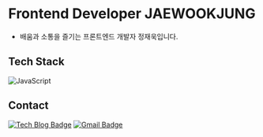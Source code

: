# Frontend Developer JAEWOOKJUNG

- 배움과 소통을 즐기는 프론트엔드 개발자 정재욱입니다.

## Tech Stack

![JavaScript](http://img.shields.io/badge/-JavaScript-#F7DF1E?logo=javascript)





## Contact

[![Tech Blog Badge](http://img.shields.io/badge/-Tech%20blog-black?style=flat-square&logo=tistory&link=https://jwookj.tistory.com/)](https://jwookj.tistory.com/)
[![Gmail Badge](https://img.shields.io/badge/Gmail-d14836?style=flat-square&logo=Gmail&logoColor=white&link=mailto:stich9208@gmail.com)](mailto:stich9208@gmail.com)
<!--
**stich9208/stich9208** is a ✨ _special_ ✨ repository because its `README.md` (this file) appears on your GitHub profile.

Here are some ideas to get you started:

- 🔭 I’m currently working on ...
- 🌱 I’m currently learning ...
- 👯 I’m looking to collaborate on ...
- 🤔 I’m looking for help with ...
- 💬 Ask me about ...
- 📫 How to reach me: ...
- 😄 Pronouns: ...
- ⚡ Fun fact: ...
-->
